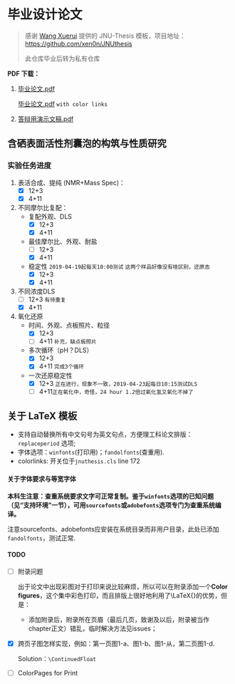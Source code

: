 # 毕业设计论文

> 感谢 [Wang Xuerui](https://github.com/xen0n) 提供的 JNU-Thesis 模板，项目地址：https://github.com/xen0n/JNUthesis
>
> 此仓库毕业后转为私有仓库

**PDF 下载：**

1. [毕业论文.pdf](https://raw.githubusercontent.com/mchen19/bachelor-thesis/master/bachelor.pdf)

   [毕业论文.pdf](https://raw.githubusercontent.com/mchen19/bachelor-thesis/master/bachelor-link.pdf) `with color links`

2. [答辩用演示文稿.pdf](https://raw.githubusercontent.com/mchen19/bachelor-thesis/master/beamer.pdf)

## 含硒表面活性剂囊泡的构筑与性质研究

### 实验任务进度

1. 表活合成、提纯 (NMR+Mass Spec)：
   - [x] 12+3
   - [x] 4+11
2. 不同摩尔比复配：
   + 复配外观、DLS
     - [x] 12+3
     - [x] 4+11
   + 最佳摩尔比、外观、耐盐
     - [ ] 12+3
     - [x] 4+11
   + 稳定性 `2019-04-19起每天10:00测试` `这两个样品好像没有啥区别，还原态` 
     - [x] 12+3
     - [x] 4+11
3. 不同浓度DLS
   - [ ] 12+3 `有待重复`
   - [x] 4+11
4. 氧化还原
   + 时间、外观、点板照片、粒径
     - [x] 12+3
     - [ ] 4+11 `补充，缺点板照片`
   + 多次循环（pH？DLS）
     - [x] 12+3
     - [x] 4+11 `完成3个循环`
   + 一次还原稳定性
     - [x] 12+3 `正在进行，现象不一致，2019-04-23起每日10:15测试DLS`
     - [ ] 4+11`正在氧化中，奇怪，24 hour 1.2倍过氧化氢又氧化不掉了`

## 关于 LaTeX 模板

* 支持自动替换所有中文句号为英文句点，方便理工科论文排版：`replaceperiod` 选项;
* 字体选项：`winfonts`(打印用)；`fandolfonts`(查重用).
* colorlinks: 开关位于`jnuthesis.cls` line 172 


#### 关于字体要求与等宽字体

**本科生注意：查重系统要求文字可正常复制。鉴于`winfonts`选项的已知问题（见“支持环境”一节），可用`sourcefonts`或`adobefonts`选项专门为查重系统编译。**

注意sourcefonts、adobefonts应安装在系统目录而非用户目录，此处已添加`fandolfonts`，测试正常.


#### TODO

- [ ] 附录问题

  出于论文中出现彩图对于打印来说比较麻烦，所以可以在附录添加一个**Color figures**，这个集中彩色打印，而且排版上很好地利用了\LaTeX{}​的优势，但是：

  + 添加附录后，附录所在页眉（最后几页，致谢及以后，附录被当作chapter正文）错乱，临时解决方法见issues；

- [x] 跨页子图怎样实现，例如：第一页图1-a、图1-b、图1-从，第二页图1-d.

  Solution：`\ContinuedFloat`

- [ ] ColorPages for Print

